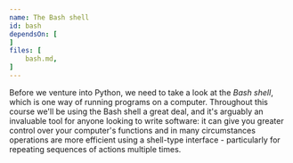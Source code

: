 ```yaml
---
name: The Bash shell
id: bash
dependsOn: [
]
files: [
    bash.md,
]
---
```


Before we venture into Python, we need to take a look at the *Bash shell*, which is one way of running programs on a computer. Throughout this course we'll be using the Bash shell a great deal, and it's arguably an invaluable tool for anyone looking to write software: it can give you greater control over your computer's functions and in many circumstances operations are more efficient using a shell-type interface - particularly for repeating sequences of actions multiple times.
